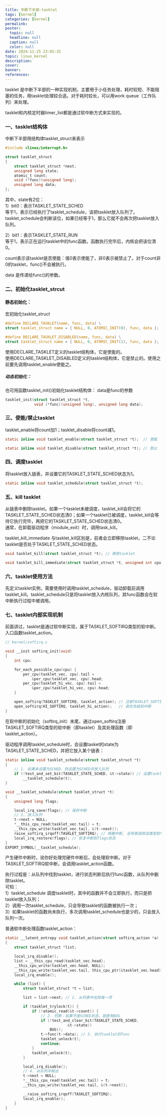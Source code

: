 ```yaml
---
title: 中断下半部-tasklet
tags: [kernel]
categories: [kernel]
permalink: 
poster:
  topic: null
  headline: null
  caption: null
  color: null
date: 2024-11-25 23:02:32
topic: linux_kernel
description:
cover:
banner:
references:
---
```

tasklet 是中断下半部的一种实现机制，主要用于小任务处理，耗时较短、不能阻塞的任务，用tasklet处理较合适。对于耗时较长，可以用work queue（工作队列）来处理。

tasklet和内核定时器timer_list都是通过软中断方式来实现的。

### 一、tasklet结构体

中断下半部用结构体tasklet_struct来表示

```c
#include <linux/interrupt.h>

struct tasklet_struct
{
    struct tasklet_struct *next;
    unsigned long state;
    atomic_t count;
    void (*func)(unsigned long);
    unsigned long data;
};
```

其中，state有2位：<br />1）bit0：表示TASKLET_STATE_SCHED<br />等于1，表示已经执行了tasklet_schedule，该把tasklet放入队列了。tasklet_schedule会判断该位，如果已经等于1，那么它就不会再次把tasklet放入队列。

2）bit1：表示TASKLET_STATE_RUN<br />等于1，表示正在运行tasklet中的func函数。函数执行完毕后，内核会把该位清0。

count表示该tasklet是否使能：值0表示使能了，非0表示被禁止了。对于count非0的tasklet，func()不会被执行。

data 是传递给func()的参数。

### 二、初始化tasklet_strcut

#### 静态初始化：

宏初始化tasklet_struct

```c
#define DECLARE_TASKLET(name, func, data) \
struct tasklet_struct name = { NULL, 0, ATOMIC_INIT(0), func, data };

#define DECLARE_TASKLET_DISABLED(name, func, data) \
struct tasklet_struct name = { NULL, 0, ATOMIC_INIT(1), func, data };
```

使用DECLARE_TASKLET定义的tasklet结构体，它是使能的。<br />使用DECLARE_TASKLET_DISABLED定义的tasklet结构体，它是禁止的。使用之前要先调用tasklet_enable使能之。

##### 动态初始化：

也可用函数tasklet_init()初始化tasklet结构体：
data是func的参数

```c
tasklet_init(struct tasklet_struct *t,
             void (*func)(unsigned long), unsigned long data);
```

### 三、使能/禁止tasklet

tasklet_enable将count加1；tasklet_disable将count减1。

```c
static inline void tasklet_enable(struct tasklet_struct *t);  // 使能

static inline void tasklet_disable(struct tasklet_struct *t); // 禁止
```

### 四、调度tasklet

将tasklet放入链表，并设置它的TASKLET_STATE_SCHED状态为1。

```c
static inline void tasklet_schedule(struct tasklet_struct *t);
```

### 五、kill tasklet

从链表中删除tasklet。如果一个tasklet未被调度，tasklet_kill会将它的TASKLET_STATE_SCHED状态清0；如果一个tasklet已被调度，tasklet_kill会等待它执行完毕，再把它的TASKLET_STATE_SCHED状态清0。<br />通常，在卸载驱动程序（module_exit）时，调用task_kill。

tasklet_kill_immediate 与tasklet_kill区别是，前者会立即移除tasklet，二不论tasklet是否处于TASKLET_STATE_SCHED状态。

```c
void tasklet_kill(struct tasklet_struct *t); // 移除tasklet

void tasklet_kill_immediate(struct tasklet_struct *t, unsigned int cpu); // 立即移除tasklet
```

### 六、tasklet使用方法

先定义tasklet实例，需要使用时调用tasklet_schedule，驱动卸载前调用tasklet_kill。tasklet_schedule只是将tasklet放入内核队列，其func函数会在软中断执行过程中被调用。

### 七、tasklet内部实现机制

前面讲过，tasklet是通过软中断实现，属于TASKLET_SOFTIRQ类型的软中断。入口函数tasklet_action。

```c
// kernel/softirq.c

void __init softirq_init(void)
{
    int cpu;

    for_each_possible_cpu(cpu) {
        per_cpu(tasklet_vec, cpu).tail =
            &per_cpu(tasklet_vec, cpu).head;
        per_cpu(tasklet_hi_vec, cpu).tail =
            &per_cpu(tasklet_hi_vec, cpu).head;
    }

    open_softirq(TASKLET_SOFTIRQ, tasklet_action); // 注册TASKLET_SOFTIRQ类型软中断(普通软中断)及其处理函数
    open_softirq(HI_SOFTIRQ, tasklet_hi_action);   // 高优先级软中断
}
```

在软中断的初始化（softirq_init）末尾，通过open_softirq注册TASKLET_SOFTIRQ类型的软中断（即tasklet）及其处理函数（即tasklet_action）。

驱动程序调用tasklet_schedule时，会设置tasket的state为TASKLET_STATE_SCHED，并把它放入某个链表：

```c
static inline void tasklet_schedule(struct tasklet_struct *t)
{
    // 1. 如果未设置为SCHED，则设置为SCHED并放入队列
    if (!test_and_set_bit(TASKLET_STATE_SCHED, &t->state)) // 设置tasklet.state为TASKLET_STATE_SCHED
        __tasklet_schedule(t);
}

void __tasklet_schedule(struct tasklet_struct *t)
{
    unsigned long flags;

    local_irq_save(flags); // 保存中断
    // 2. 放入队列
    t->next = NULL;
    *__this_cpu_read(tasklet_vec.tail) = t;
    __this_cpu_write(tasklet_vec.tail, &(t->next));
    raise_softirq_irqoff(TASKLET_SOFTIRQ); // 唤醒中断, 会导致调用该类型软中断对应的处理函数
    local_irq_restore(flags); // 恢复中断到flags状态
}
EXPORT_SYMBOL(__tasklet_schedule);
```

产生硬件中断时，讹你好处理完硬件中断后，会处理软中断。对于TASKLET_SOFTIRQ软中断，会调用tasklet_action函数。

执行过程是：从队列中找到tasklet，进行状态判断后执行func函数，从队列中删除tasklet。<br />可知：<br />1）tasklet_schedule 调度tasklet时，其中的函数并不会立即执行，而只是把tasklet放入队列；<br />2）调用一次tasklet_schedule，只会导致tasklet的函数被执行一次；<br />3）如果tasklet的函数尚未执行，多次调用tasklet_schedule也是少的，只会放入队列一次。

普通软中断处理函数tasklet_action：

```c
static __latent_entropy void tasklet_action(struct softirq_action *a)
{
    struct tasklet_struct *list;

    local_irq_disable();
    list = __this_cpu_read(tasklet_vec.head);
    __this_cpu_write(tasklet_vec.head, NULL);
    __this_cpu_write(tasklet_vec.tail, this_cpu_ptr(&tasklet_vec.head));
    local_irq_enable();

    while (list) {
        struct tasklet_struct *t = list;

        list = list->next; // 1. 从列表中去除每一项

        if (tasklet_trylock(t)) {
            if (!atomic_read(&t->count)) {
                // 2. 判断：如果不是SCHED状态，就是有BUG
                if (!test_and_clear_bit(TASKLET_STATE_SCHED,
                            &t->state))
                    BUG();
                t->func(t->data); // 3. 执行tasklet的func
                tasklet_unlock(t);
                continue;
            }
            tasklet_unlock(t);
        }

        local_irq_disable();
        // 4. 从队列中取出
        t->next = NULL;
        *__this_cpu_read(tasklet_vec.tail) = t;
        __this_cpu_write(tasklet_vec.tail, &(t->next));

        __raise_softirq_irqoff(TASKLET_SOFTIRQ);
        local_irq_enable();
    }
}
```
